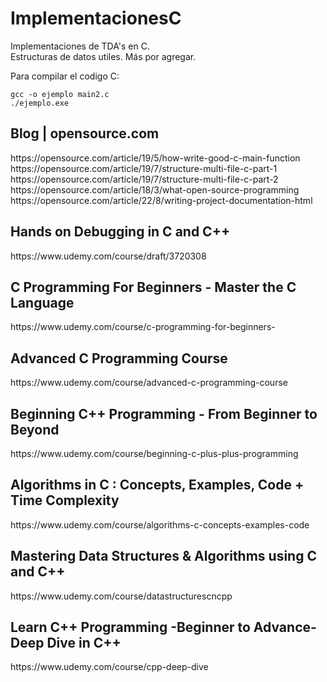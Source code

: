 <h1>ImplementacionesC</h1>
<p>
Implementaciones de TDA's en C. <br>
Estructuras de datos utiles. Más por agregar.
</p>

Para compilar el codigo C: 
```
gcc -o ejemplo main2.c 
./ejemplo.exe
```
<h2>Blog | opensource.com</h2>
<p>
https://opensource.com/article/19/5/how-write-good-c-main-function <br>
https://opensource.com/article/19/7/structure-multi-file-c-part-1 <br>
https://opensource.com/article/19/7/structure-multi-file-c-part-2 <br>
https://opensource.com/article/18/3/what-open-source-programming <br>
https://opensource.com/article/22/8/writing-project-documentation-html <br>
</p>

<h2>Hands on Debugging in C and C++</h2>
<p>https://www.udemy.com/course/draft/3720308</p>
<h2>C Programming For Beginners - Master the C Language</h2>
<p>https://www.udemy.com/course/c-programming-for-beginners-</p>
<h2>Advanced C Programming Course</h2>
<p>https://www.udemy.com/course/advanced-c-programming-course</p>
<h2>Beginning C++ Programming - From Beginner to Beyond</h2>
<p>https://www.udemy.com/course/beginning-c-plus-plus-programming</p>
<h2>Algorithms in C : Concepts, Examples, Code + Time Complexity</h2>
<p>https://www.udemy.com/course/algorithms-c-concepts-examples-code</p>
<h2>Mastering Data Structures & Algorithms using C and C++</h2>
<p>https://www.udemy.com/course/datastructurescncpp</p>
<h2>Learn C++ Programming -Beginner to Advance- Deep Dive in C++</h2>
<p>https://www.udemy.com/course/cpp-deep-dive</p>
